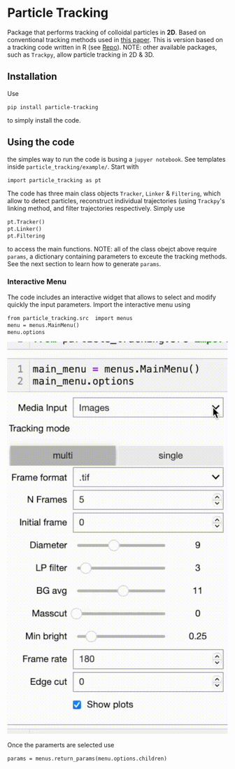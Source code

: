 # Particle Tracking 

Package that performs tracking of colloidal particles in **2D**. Based on conventional tracking methods used in [this paper](https://crocker.seas.upenn.edu/CrockerGrier1996b.pdf). This is version based on a tracking code written in R (see [Repo](https://github.com/merrygoat/2d-particle-tracking)). NOTE: other available packages, such as ``Trackpy``, allow particle tracking in 2D & 3D.

## Installation 

Use

```
pip install particle-tracking
```

to simply install the code.


<h2>Using the code</h2>


the simples way to run the code is busing a `jupyer notebook`. See templates inside `particle_tracking/example/`. Start with


```
import particle_tracking as pt
```


The code has three main class objects `Tracker`, `Linker` & `Filtering`, which allow to detect particles, reconstruct individual trajectories (using `Trackpy`'s linking method, and filter trajectories respectively. Simply use

```
pt.Tracker()
pt.Linker()
pt.Filtering
```


to access the main functions. NOTE: all of the class obejct above require `params`, a dictionary containing parameters to exceute the tracking methods. See the next section to learn how to generate `params`.


### Interactive Menu


The code includes an interactive widget that allows to select and modify quickly the input parameters. Import the interactive menu using

```
from particle_tracking.src  import menus
menu = menus.MainMenu()
menu.options
```

![](https://github.com/Mauva27/particle_tracking/blob/master/docs/intearctive_menu.gif "Sample gif") 


Once the paramerts are selected use


```
params = menus.return_params(menu.options.children)
```

